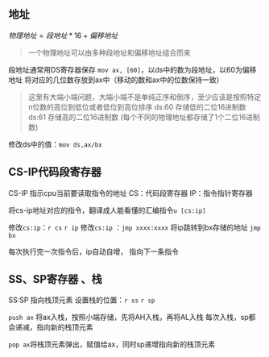 ## 地址

$物理地址=段地址*16 + 偏移地址$

> 一个物理地址可以由多种段地址和偏移地址组合而来

段地址通常用DS寄存器保存
`mov ax, [60]`，以ds中的数为段地址，以60为偏移地址
将对应的几位数存放到ax中（移动的数和ax中的位数保持一致）

> 这里有大端小端问题，大端小端不是单纯正序和倒序，至少应该是按照特定n位数的高位到低位或者低位到高位排序
> ds:60 存储低的二位16进制数
> ds:61 存储高的二位16进制数
> (每个不同的物理地址都存储了1个二位16进制数)

修改ds中的值：`mov ds,ax/bx`

 	

 

## CS-IP代码段寄存器

CS-IP 指示cpu当前要读取指令的地址
CS：代码段寄存器
IP：指令指针寄存器

将cs-ip地址对应的指令，翻译成人能看懂的汇编指令`u [cs:ip] `

修改`cs:ip`：`r cs` `r ip`
修改`cs:ip` ：`jmp xxxx:xxxx` 
将ip跳转到bx存储的地址 `jmp bx`

每次执行完一次指令后，ip自动自增， 指向下一条指令

## SS、SP寄存器 、栈

SS:SP 指向栈顶元素
设置栈的位置：`r ss` `r sp`

`push ax` 将ax入栈，按照小端存储，先将AH入栈，再将AL入栈
每次入栈，sp都会递减，指向新的栈顶元素

 `pop ax`将栈顶元素弹出，赋值给ax，同时sp递增指向新的栈顶元素